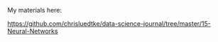 My materials here:

https://github.com/chrisluedtke/data-science-journal/tree/master/15-Neural-Networks